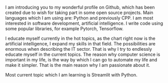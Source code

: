 I am introducing you to my wonderful profile on Github, which has been created due to wish for taking part in some
open source projects.
Main languages which I am using are: Python and previously CPP. I am most interested in software development, artificial intelligence. I write code using some popular libraries, for example Pytorch, Tensorflow.

I educate myself currently in the hot topics, as the chart right now is the artificial intelligence, I expand my skills in that field. The possibilities are enormous when describing the IT sector. That is why I try to endlessly educate myself in the current topics. The reason why computer science is important in my life, is the way by which I can go to automate my life and make it simpler. That is the main reason why I am passionate about it.

Most current topic which I am learning is Streamlit with Python.
